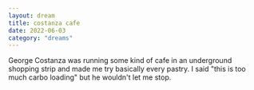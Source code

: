 ```yaml
---
layout: dream
title: costanza cafe
date: 2022-06-03
category: "dreams"
---
```


George Costanza was running some kind of cafe in an underground shopping strip and made me try basically every pastry.
I said "this is too much carbo loading" but he wouldn't let me stop.